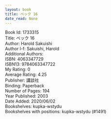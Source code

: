 ```yaml
---
layout: book
title: ベック 16
date_read: None
---
```


Book Id: 1733315<br />
Title: ベック 16<br />
Author: Harold Sakuishi<br />
Author l-f: Sakuishi, Harold<br />
Additional Authors: <br />
ISBN: 4063347729<br />
ISBN13: 9784063347722<br />
My Rating: 0<br />
Average Rating: 4.25<br />
Publisher: 講談社<br />
Binding: Paperback<br />
Number of Pages: 194<br />
Year Published: 2003<br />
Date Added: 2020/06/02<br />
Bookshelves: kupka-wstydu<br />
Bookshelves with positions: kupka-wstydu (#1491)<br />

